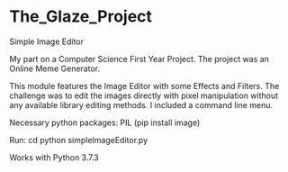 # The_Glaze_Project
Simple Image Editor

My part on a Computer Science First Year Project. The project was an Online Meme Generator.

This module features the Image Editor with some Effects and Filters. The challenge was to
edit the images directly with pixel manipulation without any available library editing methods.
I included a command line menu.

Necessary python packages:
PIL (pip install image)

Run:
cd <project folder>
python simpleImageEditor.py

Works with Python 3.7.3

